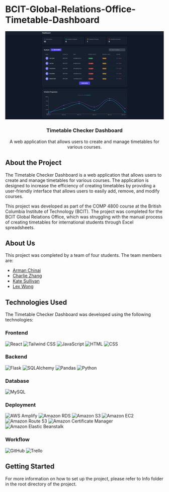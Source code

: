 # BCIT-Global-Relations-Office-Timetable-Dashboard

<div align="center">
  <a href="https://github.com/ChinaiArman/BCIT-Global-Relations-Office-Timetable-Dashboard">
    <img src="client/public/dashboard.png" alt="Dashboard">
  </a>

<h3 align="center">Timetable Checker Dashboard</h3>

  <p align="center">
    A web application that allows users to create and manage timetables for various courses.
    <br>
  </p>
</div>

## About the Project

The Timetable Checker Dashboard is a web application that allows users to create and manage timetables for various courses. The application is designed to increase the efficiency of creating timetables by providing a user-friendly interface that allows users to easily add, remove, and modify courses.

This project was developed as part of the COMP 4800 course at the British Columbia Institute of Technology (BCIT). The project was completed for the BCIT Global Relations Office, which was struggling with the manual process of creating timetables for international students through Excel spreadsheets.

## About Us

This project was completed by a team of four students. The team members are:

- [Arman Chinai](https://github.com/ChinaiArman)
- [Charlie Zhang](https://github.com/cz1501)
- [Kate Sullivan](https://github.com/katesully)
- [Lex Wong](https://github.com/levxxvi)

## Technologies Used

The Timetable Checker Dashboard was developed using the following technologies:

### Frontend
![React](https://img.shields.io/badge/-React-61DAFB?logo=react&logoColor=white&style=for-the-badge)
![Tailwind CSS](https://img.shields.io/badge/-Tailwind_CSS-38B2AC?logo=tailwind-css&logoColor=white&style=for-the-badge)
![JavaScript](https://img.shields.io/badge/-JavaScript-F7DF1E?logo=javascript&logoColor=black&style=for-the-badge)
![HTML](https://img.shields.io/badge/-HTML-E34F26?logo=html5&logoColor=white&style=for-the-badge)
![CSS](https://img.shields.io/badge/-CSS-1572B6?logo=css3&logoColor=white&style=for-the-badge)

### Backend
![Flask](https://img.shields.io/badge/-Flask-000000?logo=flask&logoColor=white&style=for-the-badge)
![SQLAlchemy](https://img.shields.io/badge/-SQLAlchemy-333333?logo=sqlalchemy&logoColor=white&style=for-the-badge)
![Pandas](https://img.shields.io/badge/-Pandas-150458?logo=pandas&logoColor=white&style=for-the-badge)
![Python](https://img.shields.io/badge/-Python-3776AB?logo=python&logoColor=white&style=for-the-badge)

### Database
![MySQL](https://img.shields.io/badge/-MySQL-4479A1?logo=mysql&logoColor=white&style=for-the-badge)

### Deployment
![AWS Amplify](https://img.shields.io/badge/-AWS_Amplify-FF9900?logo=aws-amplify&logoColor=white&style=for-the-badge)
![Amazon RDS](https://img.shields.io/badge/-Amazon_RDS-232F3E?logo=amazon-rds&logoColor=white&style=for-the-badge)
![Amazon S3](https://img.shields.io/badge/-Amazon_S3-569A31?logo=amazon-s3&logoColor=white&style=for-the-badge)
![Amazon EC2](https://img.shields.io/badge/-Amazon_EC2-232F3E?logo=amazon-ec2&logoColor=white&style=for-the-badge)
![Amazon Route 53](https://img.shields.io/badge/-Amazon_Route_53-232F3E?logo=amazon-route-53&logoColor=white&style=for-the-badge)
![Amazon Certificate Manager](https://img.shields.io/badge/-Amazon_Certificate_Manager-232F3E?logo=amazon-certificate-manager&logoColor=white&style=for-the-badge)
![Amazon Elastic Beanstalk](https://img.shields.io/badge/-Amazon_Elastic_Beanstalk-232F3E?logo=amazon-elastic-beanstalk&logoColor=white&style=for-the-badge)

### Workflow
![GitHub](https://img.shields.io/badge/-GitHub-181717?logo=github&logoColor=white&style=for-the-badge)
![Trello](https://img.shields.io/badge/-Trello-0079BF?logo=trello&logoColor=white&style=for-the-badge)

## Getting Started
For more information on how to set up the project, please refer to Info folder in the root directory of the project.